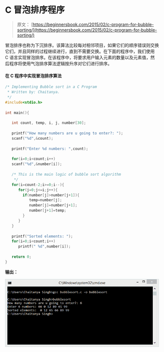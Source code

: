 # C 冒泡排序程序

> 原文： [https://beginnersbook.com/2015/02/c-program-for-bubble-sorting/](https://beginnersbook.com/2015/02/c-program-for-bubble-sorting/)

冒泡排序也称为下沉排序。该算法比较每对相邻项目，如果它们的顺序错误则交换它们，并且同样的过程继续进行，直到不需要交换。在下面的程序中，我们使用 C 语言实现冒泡排序。在该程序中，将要求用户输入元素的数量以及元素值，然后程序将使用气泡排序算法逻辑按升序对它们进行排序。

#### 在 C 程序中实现冒泡排序算法

```c
/* Implementing Bubble sort in a C Program
 * Written by: Chaitanya. 
 */
#include<stdio.h>

int main(){

   int count, temp, i, j, number[30];

   printf("How many numbers are u going to enter?: ");
   scanf("%d",&count);

   printf("Enter %d numbers: ",count);

   for(i=0;i<count;i++)
   scanf("%d",&number[i]);

   /* This is the main logic of bubble sort algorithm 
    */
   for(i=count-2;i>=0;i--){
      for(j=0;j<=i;j++){
        if(number[j]>number[j+1]){
           temp=number[j];
           number[j]=number[j+1];
           number[j+1]=temp;
        }
      }
   }

   printf("Sorted elements: ");
   for(i=0;i<count;i++)
      printf(" %d",number[i]);

   return 0;
}
```

**输出：**

![bubble_sorting_output](img/f1792d58bbd6dd0c389b57118ffacd4b.jpg)
